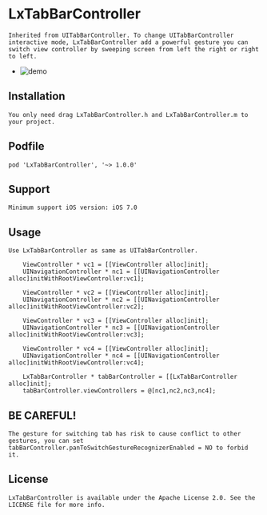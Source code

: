 # LxTabBarController
	Inherited from UITabBarController. To change UITabBarController interactive mode, LxTabBarController add a powerful gesture you can switch view controller by sweeping screen from left the right or right to left.
	
*	![demo](demo.gif)


Installation
------------
    You only need drag LxTabBarController.h and LxTabBarController.m to your project.
Podfile
------------
    pod 'LxTabBarController', '~> 1.0.0'
    
Support
------------
    Minimum support iOS version: iOS 7.0

Usage
----------
`Use LxTabBarController as same as UITabBarController.`

```objc
    ViewController * vc1 = [[ViewController alloc]init];
    UINavigationController * nc1 = [[UINavigationController alloc]initWithRootViewController:vc1];
    
    ViewController * vc2 = [[ViewController alloc]init];
    UINavigationController * nc2 = [[UINavigationController alloc]initWithRootViewController:vc2];
    
    ViewController * vc3 = [[ViewController alloc]init];
    UINavigationController * nc3 = [[UINavigationController alloc]initWithRootViewController:vc3];
    
    ViewController * vc4 = [[ViewController alloc]init];
    UINavigationController * nc4 = [[UINavigationController alloc]initWithRootViewController:vc4];
    
    LxTabBarController * tabBarController = [[LxTabBarController alloc]init];
    tabBarController.viewControllers = @[nc1,nc2,nc3,nc4];
```
BE CAREFUL!
-----------

	The gesture for switching tab has risk to cause conflict to other gestures, you can set tabBarController.panToSwitchGestureRecognizerEnabled = NO to forbid it.
    
License
-----------
    LxTabBarController is available under the Apache License 2.0. See the LICENSE file for more info.
